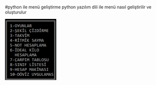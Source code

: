 #python ile menü geliştirme
python yazılım dili ile menü nasıl geliştirilir ve oluşturulur

<img src="Resim/Anamenu.PNG" alt="Örnek Anamenu.PNG"/>
